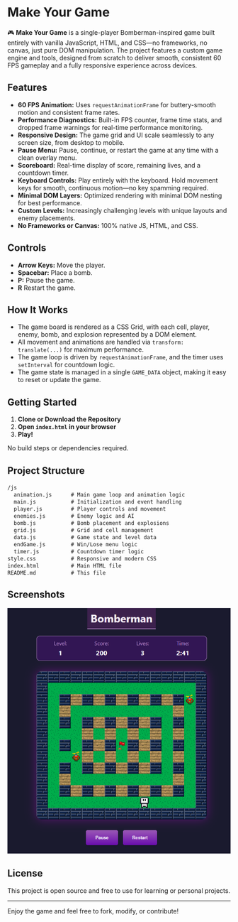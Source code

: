 # Make Your Game

🎮 **Make Your Game** is a single-player Bomberman-inspired game built entirely with vanilla JavaScript, HTML, and CSS—no frameworks, no canvas, just pure DOM manipulation. The project features a custom game engine and tools, designed from scratch to deliver smooth, consistent 60 FPS gameplay and a fully responsive experience across devices.

## Features

- **60 FPS Animation:** Uses `requestAnimationFrame` for buttery-smooth motion and consistent frame rates.
- **Performance Diagnostics:** Built-in FPS counter, frame time stats, and dropped frame warnings for real-time performance monitoring.
- **Responsive Design:** The game grid and UI scale seamlessly to any screen size, from desktop to mobile.
- **Pause Menu:** Pause, continue, or restart the game at any time with a clean overlay menu.
- **Scoreboard:** Real-time display of score, remaining lives, and a countdown timer.
- **Keyboard Controls:** Play entirely with the keyboard. Hold movement keys for smooth, continuous motion—no key spamming required.
- **Minimal DOM Layers:** Optimized rendering with minimal DOM nesting for best performance.
- **Custom Levels:** Increasingly challenging levels with unique layouts and enemy placements.
- **No Frameworks or Canvas:** 100% native JS, HTML, and CSS.

## Controls

- **Arrow Keys:** Move the player.
- **Spacebar:** Place a bomb.
- **P:** Pause the game.
- **R** Restart the game.

## How It Works

- The game board is rendered as a CSS Grid, with each cell, player, enemy, bomb, and explosion represented by a DOM element.
- All movement and animations are handled via `transform: translate(...)` for maximum performance.
- The game loop is driven by `requestAnimationFrame`, and the timer uses `setInterval` for countdown logic.
- The game state is managed in a single `GAME_DATA` object, making it easy to reset or update the game.

## Getting Started

1. **Clone or Download the Repository**
2. **Open `index.html` in your browser**
3. **Play!**

No build steps or dependencies required.

## Project Structure

```
/js
  animation.js      # Main game loop and animation logic
  main.js           # Initialization and event handling
  player.js         # Player controls and movement
  enemies.js        # Enemy logic and AI
  bomb.js           # Bomb placement and explosions
  grid.js           # Grid and cell management
  data.js           # Game state and level data
  endGame.js        # Win/Lose menu logic
  timer.js          # Countdown timer logic
style.css           # Responsive and modern CSS
index.html          # Main HTML file
README.md           # This file
```

## Screenshots

![Game Screenshot](assets/screenshot.PNG)

## License

This project is open source and free to use for learning or personal projects.

---

Enjoy the game and feel free to fork, modify, or contribute!
